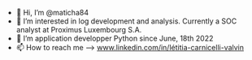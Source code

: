 - 👋 Hi, I’m @maticha84
- 👀 I’m interested in log development and analysis. Currently a SOC analyst at Proximus Luxembourg S.A.
- 🌱 I’m application developper Python since June, 18th 2022
- 📫 How to reach me --> www.linkedin.com/in/létitia-carnicelli-valvin

<!---
maticha84/maticha84 is a ✨ special ✨ repository because its `README.md` (this file) appears on your GitHub profile.
You can click the Preview link to take a look at your changes.
--->
